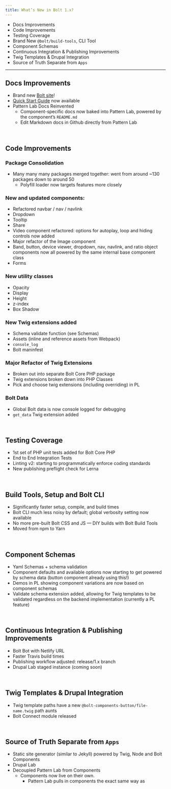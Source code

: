```yaml
---
title: What’s New in Bolt 1.x?
---
```


- Docs Improvements
- Code Improvements
- Testing Coverage
- Brand New `@bolt/build-tools`, CLI Tool
- Component Schemas
- Continuous Integration & Publishing Improvements
- Twig Templates & Drupal Integration
- Source of Truth Separate from `Apps`

<hr>

## Docs Improvements
- Brand new [Bolt site](https://bolt-design-system.com)!
- [Quick Start Guide](/docs/guides/quick-start-guide.html) now available
- Pattern Lab Docs Reinvented
  - Component-specific docs now baked into Pattern Lab, powered by the component’s `README.md`
  - Edit Markdown docs in Github directly from Pattern Lab

<br>

## Code Improvements
### Package Consolidation
- Many many many packages merged together: went from around ~130 packages down to around 50
	* Polyfill loader now targets features more closely

### New and updated components:
- Refactored navbar / nav / navlink
- Dropdown
- Tooltip
- Share
- Video component refactored: options for autoplay, loop and hiding controls now added
- Major refactor of the Image component
- Band, button, device viewer, dropdown, nav, navlink, and ratio object components now all powered by the same internal base component class
- Forms

 ### New utility classes
- Opacity
- Display
- Height
- z-index
- Box Shadow 

### New Twig extensions added
- Schema validate function (see Schemas)
- Assets (inline and reference assets from Webpack)
- `console_log` 
- Bolt maninfest

### Major Refactor of Twig Extensions 
- Broken out into separate Bolt Core PHP package
- Twig extensions broken down into PHP Classes
- Pick and choose twig extensions (including overriding) in PL

### Bolt Data
- Global Bolt data is now console logged for debugging
- `get_data` Twig extension added
 
<br>

## Testing Coverage
- 1st set of PHP unit tests added for Bolt Core PHP
- End to End Integration Tests
- Linting v2: starting to programmatically enforce coding standards
- New publishing preflight check for Lerna

<br>

## Build Tools, Setup and Bolt CLI
- Significantly faster setup, compile, and build times
- Bolt CLI much less noisy by default; global verbosity setting now available
- No more pre-built Bolt CSS and JS — DIY builds with Bolt Build Tools
- Moved from npm to Yarn

<br>

## Component Schemas
- Yaml Schemas + schema validation
- Component defaults and available options now starting to get powered by schema data (button component already using this!)
- Demos in PL showing component variations are now based on component schemas
- Validate schema extension added, allowing for Twig templates to be validated regardless on the backend implementation (currently a PL feature)

<br>

## Continuous Integration & Publishing Improvements
- Bolt Bot with Netlify URL
- Faster Travis build times
- Publishing workflow adjusted: release/1.x branch
- Drupal Lab staged instance (coming soon)

<br>

## Twig Templates & Drupal Integration
- Twig template paths have a new `@bolt-components-button/file-name.twig` path aunts 
- Bolt Connect module released

<br>

## Source of Truth Separate from `Apps`
- Static site generator (similar to Jekyll) powered by Twig, Node and Bolt Components
- Drupal Lab
- Decoupled Pattern Lab from Components
  - Components now live on their own. 
	- Pattern Lab pulls in components the exact same way as 



  
